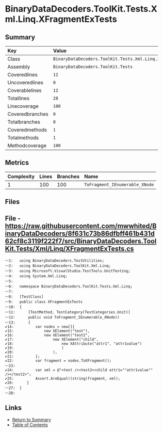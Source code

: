 ﻿# BinaryDataDecoders.ToolKit.Tests.Xml.Linq.XFragmentExTests

## Summary

| Key             | Value                                                        |
| :-------------- | :----------------------------------------------------------- |
| Class           | `BinaryDataDecoders.ToolKit.Tests.Xml.Linq.XFragmentExTests` |
| Assembly        | `BinaryDataDecoders.ToolKit.Tests`                           |
| Coveredlines    | `12`                                                         |
| Uncoveredlines  | `0`                                                          |
| Coverablelines  | `12`                                                         |
| Totallines      | `28`                                                         |
| Linecoverage    | `100`                                                        |
| Coveredbranches | `0`                                                          |
| Totalbranches   | `0`                                                          |
| Coveredmethods  | `1`                                                          |
| Totalmethods    | `1`                                                          |
| Methodcoverage  | `100`                                                        |

## Metrics

| Complexity | Lines | Branches | Name                           |
| :--------- | :---- | :------- | :----------------------------- |
| 1          | 100   | 100      | `ToFragment_IEnumerable_XNode` |

## Files

## File - https://raw.githubusercontent.com/mwwhited/BinaryDataDecoders/8f631c73b86dfbff461b431d62cf8c3119f222f7/src/BinaryDataDecoders.ToolKit.Tests/Xml/Linq/XFragmentExTests.cs

```CSharp
〰1:   using BinaryDataDecoders.TestUtilities;
〰2:   using BinaryDataDecoders.ToolKit.Xml.Linq;
〰3:   using Microsoft.VisualStudio.TestTools.UnitTesting;
〰4:   using System.Xml.Linq;
〰5:   
〰6:   namespace BinaryDataDecoders.ToolKit.Tests.Xml.Linq;
〰7:   
〰8:   [TestClass]
〰9:   public class XFragmentExTests
〰10:  {
〰11:      [TestMethod, TestCategory(TestCategories.Unit)]
〰12:      public void ToFragment_IEnumerable_XNode()
〰13:      {
✔14:          var nodes = new[]{
✔15:              new XElement("test"),
✔16:              new XElement("test2",
✔17:                  new XElement("child",
✔18:                      new XAttribute("attr1", "attr1value")
✔19:                      )
✔20:                  ),
✔21:          };
✔22:          var fragment = nodes.ToXFragment();
〰23:  
✔24:          var xml = @"<test /><test2><child attr1=""attr1value"" /></test2>";
✔25:          Assert.AreEqual((string)fragment, xml);
✔26:      }
〰27:  }
〰28:  
```

## Links

* [Return to Summary](Summary.md)
* [Table of Contents](../TOC.md)

